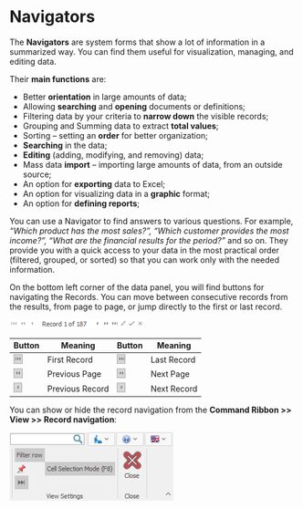 # Navigators

The <b>Navigators</b> are system forms that show a lot of information in a summarized way. You can find them useful for visualization, managing, and editing data.

 Their <b>main functions</b> are:

- Better <b>orientation</b> in large amounts of data;
- Allowing <b>searching</b> and <b>opening</b> documents or definitions;
- Filtering data by your criteria to <b>narrow down</b> the visible records; 
- Grouping and Summing data to extract <b>total values</b>;
- Sorting – setting an <b>order</b> for better organization;
- <b>Searching</b> in the data;
- <b>Editing</b> (adding, modifying, and removing) data;
- Mass data <b>import</b> – importing large amounts of data, from an outside source;
- An option for <b>exporting</b> data to Excel;
- An option for visualizing data in a <b>graphic</b> format;
- An option for <b>defining reports</b>;

You can use a Navigator to find answers to various questions. For example, *“Which product has the most sales?”, “Which customer provides the most income?”, “What are the financial results for the period?”* and so on. They provide you with a quick access to your data in the most practical order (filtered, grouped, or sorted) so that you can work only with the needed information. 

On the bottom left corner of the data panel, you will find buttons for navigating the Records. You can move between consecutive records from the results, from page to page, or jump directly to the first or last record.

![Record navigation](pictures/record-navigation.png)

| Button | Meaning | Button | Meaning
| ---- | ----- | ---- | ----- | 
| ![First Record](pictures/first-record.png) | First Record | ![Last Record](pictures/last-record.png) | Last Record |
| ![Previous Page](pictures/previous-page.png) | Previous Page | ![Next Page](pictures/next-page.png) | Next Page |
| ![Previous Record](pictures/previous-record.png) | Previous Record | ![Next Record](pictures/next-record.png) | Next Record |

You can show or hide the record navigation from the <b>Command Ribbon >> View >> Record navigation</b>:

![Show Record navigation](pictures/record-navigation-view.png)
